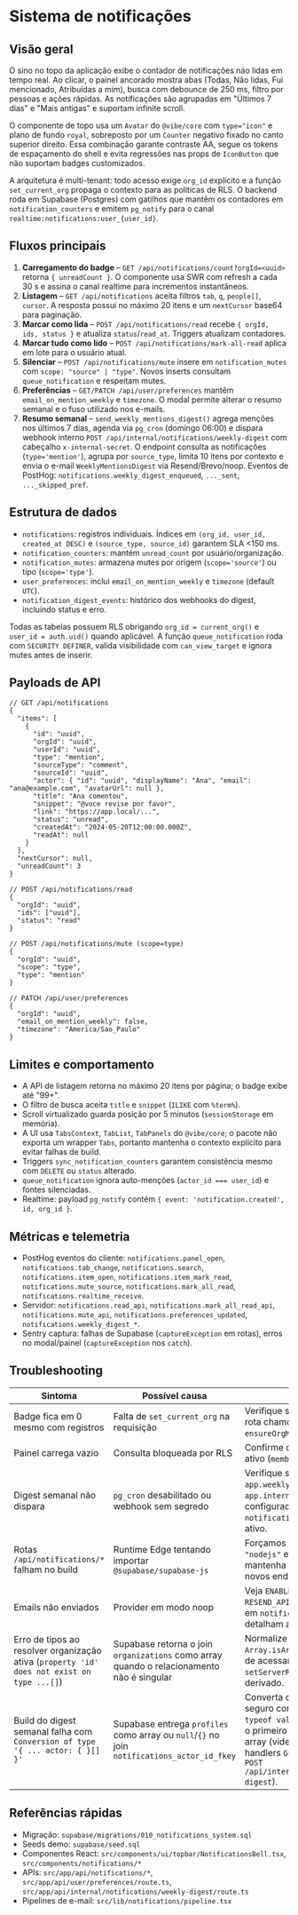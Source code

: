 # Sistema de notificações

## Visão geral

O sino no topo da aplicação exibe o contador de notificações não lidas em tempo real. Ao clicar, o painel ancorado mostra abas (Todas, Não lidas, Fui mencionado, Atribuídas a mim), busca com debounce de 250 ms, filtro por pessoas e ações rápidas. As notificações são agrupadas em "Últimos 7 dias" e "Mais antigas" e suportam infinite scroll.

O componente de topo usa um `Avatar` do `@vibe/core` com `type="icon"` e plano de fundo `royal`, sobreposto por um `Counter` negativo fixado no canto superior direito. Essa combinação garante contraste AA, segue os tokens de espaçamento do shell e evita regressões nas props de `IconButton` que não suportam badges customizados.

A arquitetura é multi-tenant: todo acesso exige `org_id` explícito e a função `set_current_org` propaga o contexto para as políticas de RLS. O backend roda em Supabase (Postgres) com gatilhos que mantêm os contadores em `notification_counters` e emitem `pg_notify` para o canal `realtime:notifications:user_{user_id}`.

## Fluxos principais

1. **Carregamento do badge** – `GET /api/notifications/count?orgId=<uuid>` retorna `{ unreadCount }`. O componente usa SWR com refresh a cada 30 s e assina o canal realtime para incrementos instantâneos.
2. **Listagem** – `GET /api/notifications` aceita filtros `tab`, `q`, `people[]`, `cursor`. A resposta possui no máximo 20 itens e um `nextCursor` base64 para paginação.
3. **Marcar como lida** – `POST /api/notifications/read` recebe `{ orgId, ids, status }` e atualiza `status`/`read_at`. Triggers atualizam contadores.
4. **Marcar tudo como lido** – `POST /api/notifications/mark-all-read` aplica em lote para o usuário atual.
5. **Silenciar** – `POST /api/notifications/mute` insere em `notification_mutes` com `scope: "source" | "type"`. Novos inserts consultam `queue_notification` e respeitam mutes.
6. **Preferências** – `GET/PATCH /api/user/preferences` mantêm `email_on_mention_weekly` e `timezone`. O modal permite alterar o resumo semanal e o fuso utilizado nos e-mails.
7. **Resumo semanal** – `send_weekly_mentions_digest()` agrega menções nos últimos 7 dias, agenda via `pg_cron` (domingo 06:00) e dispara webhook interno `POST /api/internal/notifications/weekly-digest` com cabeçalho `x-internal-secret`. O endpoint consulta as notificações (`type='mention'`), agrupa por `source_type`, limita 10 itens por contexto e envia o e-mail `WeeklyMentionsDigest` via Resend/Brevo/noop. Eventos de PostHog: `notifications.weekly_digest_enqueued`, `..._sent`, `..._skipped_pref`.

## Estrutura de dados

- `notifications`: registros individuais. Índices em `(org_id, user_id, created_at DESC)` e `(source_type, source_id)` garantem SLA <150 ms.
- `notification_counters`: mantém `unread_count` por usuário/organização.
- `notification_mutes`: armazena mutes por origem (`scope='source'`) ou tipo (`scope='type'`).
- `user_preferences`: inclui `email_on_mention_weekly` e `timezone` (default `UTC`).
- `notification_digest_events`: histórico dos webhooks do digest, incluindo status e erro.

Todas as tabelas possuem RLS obrigando `org_id = current_org()` e `user_id = auth.uid()` quando aplicável. A função `queue_notification` roda com `SECURITY DEFINER`, valida visibilidade com `can_view_target` e ignora mutes antes de inserir.

## Payloads de API

```jsonc
// GET /api/notifications
{
  "items": [
    {
      "id": "uuid",
      "orgId": "uuid",
      "userId": "uuid",
      "type": "mention",
      "sourceType": "comment",
      "sourceId": "uuid",
      "actor": { "id": "uuid", "displayName": "Ana", "email": "ana@example.com", "avatarUrl": null },
      "title": "Ana comentou",
      "snippet": "@voce revise por favor",
      "link": "https://app.local/...",
      "status": "unread",
      "createdAt": "2024-05-20T12:00:00.000Z",
      "readAt": null
    }
  ],
  "nextCursor": null,
  "unreadCount": 3
}
```

```jsonc
// POST /api/notifications/read
{
  "orgId": "uuid",
  "ids": ["uuid"],
  "status": "read"
}
```

```jsonc
// POST /api/notifications/mute (scope=type)
{
  "orgId": "uuid",
  "scope": "type",
  "type": "mention"
}
```

```jsonc
// PATCH /api/user/preferences
{
  "orgId": "uuid",
  "email_on_mention_weekly": false,
  "timezone": "America/Sao_Paulo"
}
```

## Limites e comportamento

- A API de listagem retorna no máximo 20 itens por página; o badge exibe até "99+".
- O filtro de busca aceita `title` e `snippet` (`ILIKE` com `%term%`).
- Scroll virtualizado guarda posição por 5 minutos (`sessionStorage` em memória).
- A UI usa `TabsContext`, `TabList`, `TabPanels` do `@vibe/core`; o pacote não exporta um wrapper `Tabs`, portanto mantenha o contexto explícito para evitar falhas de build.
- Triggers `sync_notification_counters` garantem consistência mesmo com `DELETE` ou `status` alterado.
- `queue_notification` ignora auto-menções (`actor_id === user_id`) e fontes silenciadas.
- Realtime: payload `pg_notify` contém `{ event: 'notification.created', id, org_id }`.

## Métricas e telemetria

- PostHog eventos do cliente: `notifications.panel_open`, `notifications.tab_change`, `notifications.search`, `notifications.item_open`, `notifications.item_mark_read`, `notifications.mute_source`, `notifications.mark_all_read`, `notifications.realtime_receive`.
- Servidor: `notifications.read_api`, `notifications.mark_all_read_api`, `notifications.mute_api`, `notifications.preferences_updated`, `notifications.weekly_digest_*`.
- Sentry captura: falhas de Supabase (`captureException` em rotas), erros no modal/painel (`captureException` nos `catch`).

## Troubleshooting

| Sintoma | Possível causa | Ação |
| --- | --- | --- |
| Badge fica em 0 mesmo com registros | Falta de `set_current_org` na requisição | Verifique se `orgId` foi enviado e se a rota chamou `applyOrgContext` via `ensureOrgMembership`. |
| Painel carrega vazio | Consulta bloqueada por RLS | Confirme que o usuário é membro ativo (`memberships.status='active'`). |
| Digest semanal não dispara | `pg_cron` desabilitado ou webhook sem segredo | Verifique se `app.weekly_digest_webhook` e `app.internal_webhook_secret` estão configurados e se o job `notifications_weekly_digest` está ativo. |
| Rotas `/api/notifications/*` falham no build | Runtime Edge tentando importar `@supabase/supabase-js` | Forçamos `export const runtime = "nodejs"` em todos os handlers; mantenha a declaração ao criar novos endpoints. |
| Emails não enviados | Provider em modo noop | Veja `ENABLE_EMAIL_SEND` e as variáveis `RESEND_API_KEY`/`BREVO_API_KEY`. Logs em `notifications:email_failed` detalham a causa. |
| Erro de tipos ao resolver organização ativa (`property 'id' does not exist on type ...[]`) | Supabase retorna o join `organizations` como array quando o relacionamento não é singular | Normalize a resposta com `Array.isArray(organization)` antes de acessar os campos e mantenha o `setServerRequestContext` com o `orgId` derivado. |
| Build do digest semanal falha com `Conversion of type '{ ... actor: { }[] }'` | Supabase entrega `profiles` como array ou `null`/`{}` no join `notifications_actor_id_fkey` | Converta o campo para um registro seguro com um helper que valide `typeof value === "object"` e procure o primeiro item válido quando vier em array (vide `normalizeActor` nos handlers `GET /api/notifications` e `POST /api/internal/notifications/weekly-digest`). |

## Referências rápidas

- Migração: `supabase/migrations/010_notifications_system.sql`
- Seeds demo: `supabase/seed.sql`
- Componentes React: `src/components/ui/topbar/NotificationsBell.tsx`, `src/components/notifications/*`
- APIs: `src/app/api/notifications/*`, `src/app/api/user/preferences/route.ts`, `src/app/api/internal/notifications/weekly-digest/route.ts`
- Pipelines de e-mail: `src/lib/notifications/pipeline.tsx`
